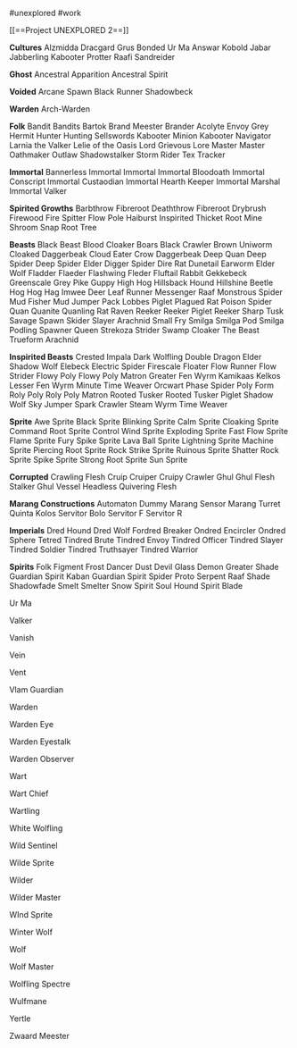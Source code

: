#unexplored 
#work 

[[==Project UNEXPLORED 2==]]

**Cultures**
Alzmidda
Dracgard Grus
Bonded Ur Ma
Answar Kobold
Jabar
Jabberling
Kabooter
Protter
Raafi
Sandreider

**Ghost**
Ancestral Apparition
Ancestral Spirit

**Voided**
Arcane Spawn
Black Runner
Shadowbeck

**Warden**
Arch-Warden

**Folk**
Bandit
Bandits
Bartok
Brand Meester
Brander Acolyte
Envoy
Grey Hermit
Hunter
Hunting Sellswords
Kabooter Minion
Kabooter Navigator
Larnia the Valker
Lelie of the Oasis
Lord Grievous
Lore Master
Master
Oathmaker
Outlaw
Shadowstalker
Storm Rider
Tex
Tracker

**Immortal**
Bannerless Immortal
Immortal
Immortal Bloodoath
Immortal Conscript
Immortal Custaodian
Immortal Hearth Keeper
Immortal Marshal
Immortal Valker

**Spirited Growths**
Barbthrow Fibreroot
Deaththrow Fibreroot
Drybrush Firewood
Fire Spitter
Flow Pole
Haiburst
Inspirited Thicket
Root Mine
Shroom
Snap Root Tree

**Beasts**
Black Beast
Blood Cloaker
Boars
Black Crawler
Brown Uniworm
Cloaked Daggerbeak
Cloud Eater
Crow
Daggerbeak
Deep Quan
Deep Spider
Deep Spider Elder
Digger Spider
Dire Rat
Dunetail
Earworm
Elder Wolf
Fladder
Flaeder
Flashwing
Fleder
Fluftail Rabbit
Gekkebeck
Greenscale
Grey Pike
Guppy
High Hog
Hillsback Hound
Hillshine Beetle
Hog
Hog Hag
Imwee Deer
Leaf Runner
Messenger Raaf
Monstrous Spider
Mud Fisher
Mud Jumper
Pack Lobbes
Piglet
Plagued Rat
Poison Spider
Quan
Quanite
Quanling
Rat
Raven
Reeker
Reeker Piglet
Reeker Sharp Tusk
Savage Spawn
Skider
Slayer Arachnid
Small Fry
Smilga
Smilga Pod
Smilga Podling
Spawner Queen
Strekoza
Strider
Swamp Cloaker
The Beast
Trueform Arachnid

**Inspirited Beasts**
Crested Impala
Dark Wolfling
Double Dragon
Elder Shadow Wolf
Elebeck
Electric Spider
Firescale
Floater
Flow Runner
Flow Strider
Flowy Poly
Flowy Poly Matron
Greater Fen Wyrm
Kamikaas
Kelkos
Lesser Fen Wyrm
Minute Time Weaver
Orcwart
Phase Spider
Poly Form
Roly Poly
Roly Poly Matron
Rooted Tusker
Rooted Tusker Piglet
Shadow Wolf
Sky Jumper
Spark Crawler
Steam Wyrm
Time Weaver

**Sprite**
Awe Sprite
Black Sprite
Blinking Sprite
Calm Sprite
Cloaking Sprite
Command Root Sprite
Control Wind Sprite
Exploding Sprite
Fast Flow Sprite
Flame Sprite
Fury Spike Sprite
Lava Ball Sprite
Lightning Sprite
Machine Sprite
Piercing Root Sprite
Rock Strike Sprite
Ruinous Sprite
Shatter Rock Sprite
Spike Sprite
Strong Root Sprite
Sun Sprite

**Corrupted**
Crawling Flesh
Cruip
Cruiper
Cruipy Crawler
Ghul
Ghul Flesh Stalker
Ghul Vessel
Headless
Quivering Flesh

**Marang Constructions**
Automaton
Dummy
Marang Sensor
Marang Turret
Quinta Kolos
Servitor Bolo
Servitor F
Servitor R

**Imperials**
Dred Hound
Dred Wolf
Fordred Breaker
Ondred Encircler
Ondred Sphere
Tetred
Tindred Brute
Tindred Envoy
Tindred Officer
Tindred Slayer
Tindred Soldier
Tindred Truthsayer
Tindred Warrior

**Spirits**
Folk Figment
Frost Dancer
Dust Devil
Glass Demon
Greater Shade
Guardian Spirit Kaban
Guardian Spirit Spider
Proto Serpent
Raaf
Shade
Shadowfade
Smelt
Smelter
Snow Spirit
Soul Hound
Spirit Blade



































Ur Ma



Valker

Vanish

Vein

Vent

Vlam Guardian

Warden

Warden Eye

Warden Eyestalk

Warden Observer

Wart

Wart Chief

Wartling

White Wolfling

Wild Sentinel

Wilde Sprite

Wilder

Wilder Master

WInd Sprite

Winter Wolf

Wolf

Wolf Master

Wolfling Spectre

Wulfmane

Yertle

Zwaard Meester

